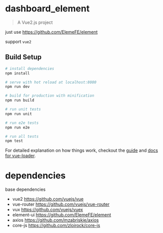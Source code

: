 # dashboard_element

> A Vue2.js project

just use https://github.com/ElemeFE/element

support `vue2`

## Build Setup

``` bash
# install dependencies
npm install

# serve with hot reload at localhost:8080
npm run dev

# build for production with minification
npm run build

# run unit tests
npm run unit

# run e2e tests
npm run e2e

# run all tests
npm test
```

For detailed explanation on how things work, checkout the [guide](http://vuejs-templates.github.io/webpack/) and [docs for vue-loader](http://vuejs.github.io/vue-loader).

# dependencies

base dependencies

- vue2          https://github.com/vuejs/vue
- vue-router    https://github.com/vuejs/vue-router
- vux           https://github.com/vuejs/vuex
- element-ui    https://github.com/ElemeFE/element
- axios         https://github.com/mzabriskie/axios
- core-js       https://github.com/zloirock/core-js